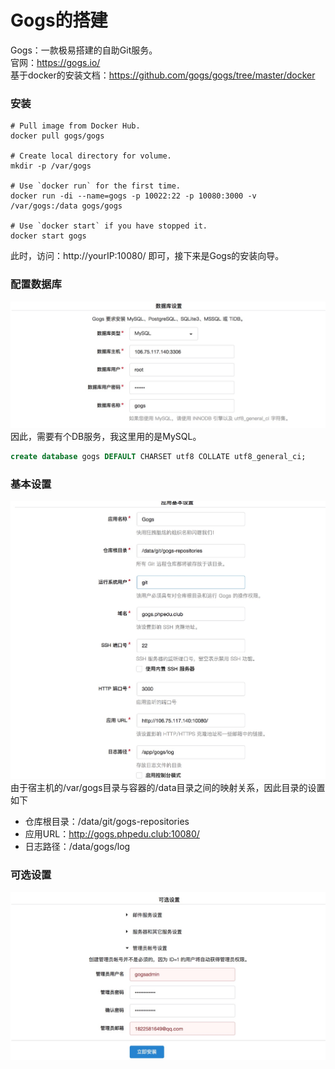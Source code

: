 # Gogs的搭建

Gogs：一款极易搭建的自助Git服务。  
官网：https://gogs.io/  
基于docker的安装文档：https://github.com/gogs/gogs/tree/master/docker  

### 安装
```shell
# Pull image from Docker Hub.
docker pull gogs/gogs

# Create local directory for volume.
mkdir -p /var/gogs

# Use `docker run` for the first time.
docker run -di --name=gogs -p 10022:22 -p 10080:3000 -v /var/gogs:/data gogs/gogs

# Use `docker start` if you have stopped it.
docker start gogs
```
此时，访问：http://yourIP:10080/ 即可，接下来是Gogs的安装向导。  

### 配置数据库  
![Gogs-db](https://raw.githubusercontent.com/duiying/img/master/Gogs-db.jpg)  
因此，需要有个DB服务，我这里用的是MySQL。  
```sql
create database gogs DEFAULT CHARSET utf8 COLLATE utf8_general_ci;
```

### 基本设置
![Gogs-base](https://raw.githubusercontent.com/duiying/img/master/Gogs-base.jpg)  
由于宿主机的/var/gogs目录与容器的/data目录之间的映射关系，因此目录的设置如下
- 仓库根目录：/data/git/gogs-repositories
- 应用URL：http://gogs.phpedu.club:10080/
- 日志路径：/data/gogs/log

### 可选设置
![Gogs-choose](https://raw.githubusercontent.com/duiying/img/master/Gogs-choose.jpg)   

